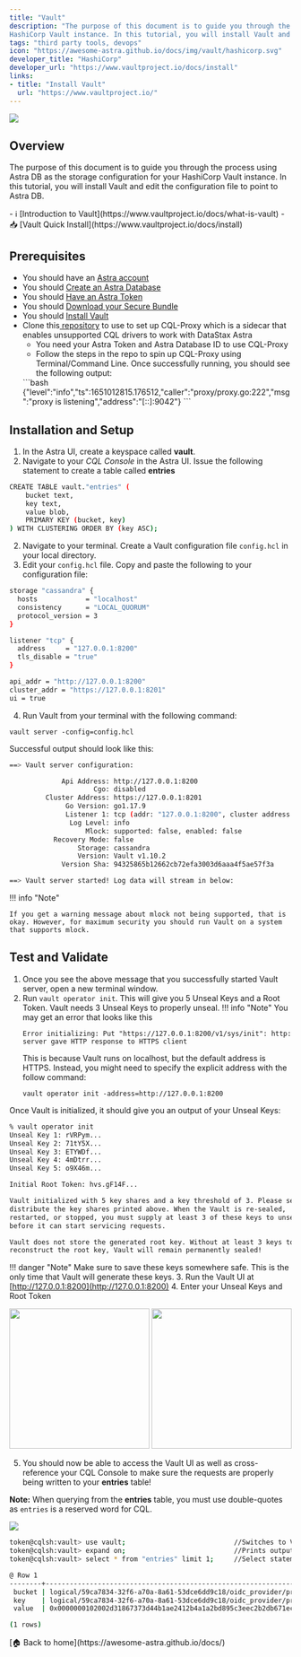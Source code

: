 ```yaml
---
title: "Vault"
description: "The purpose of this document is to guide you through the process using Astra DB as the storage configuration for your 
HashiCorp Vault instance. In this tutorial, you will install Vault and edit the configuration file to point to Astra DB."
tags: "third party tools, devops"
icon: "https://awesome-astra.github.io/docs/img/vault/hashicorp.svg"
developer_title: "HashiCorp"
developer_url: "https://www.vaultproject.io/docs/install"
links:
- title: "Install Vault"
  url: "https://www.vaultproject.io/"
---
```


<div class="nosurface" markdown="1">


<img src="https://awesome-astra.github.io/docs/img/vault/vaultlogo.png" />
</div>

## Overview

The purpose of this document is to guide you through the process using Astra DB as the storage configuration for your 
HashiCorp Vault instance. In this tutorial, you will install Vault and edit the configuration file to point to Astra DB.

<div class="nosurface" markdown="1">
- ℹ️ [Introduction to Vault](https://www.vaultproject.io/docs/what-is-vault)
- 📥 [Vault Quick Install](https://www.vaultproject.io/docs/install)
</div>

## Prerequisites

<ul class="prerequisites">
  <li class="nosurface">You should have an <a href="https://astra.dev/3B7HcYo">Astra account</a></li>
  <li class="nosurface">You should <a href="/docs/pages/astra/create-instance/">Create an Astra Database</a></li>
  <li class="nosurface">You should <a href="/docs/pages/astra/create-token/">Have an Astra Token</a></li>
  <li class="nosurface">You should <a href="/docs/pages/astra/download-scb/">Download your Secure Bundle</a></li>
<li>You should <a href="https://www.vaultproject.io/docs/install">Install Vault</a></li>
<li>Clone this<a href="https://www.vaultproject.io/docs/install"> repository</a> to use to set up CQL-Proxy which is a sidecar that enables unsupported CQL drivers to work with DataStax Astra
    <ul>
    <li>
    You need your Astra Token and Astra Database ID to use CQL-Proxy
    </li>
    <li>
    Follow the steps in the repo to spin up CQL-Proxy using Terminal/Command Line. Once successfully running, you should see the following output:
    </li>
    </ul>
    </li>
    ```bash
    {"level":"info","ts":1651012815.176512,"caller":"proxy/proxy.go:222","msg":"proxy is listening","address":"[::]:9042"}
    ```
</ul>
  

## Installation and Setup
1. In the Astra UI, create a keyspace called **vault**. 
2. Navigate to your *CQL Console* in the Astra UI. Issue the following statement to create a table called **entries**
```bash
CREATE TABLE vault."entries" (
    bucket text,
    key text,
    value blob,
    PRIMARY KEY (bucket, key)
) WITH CLUSTERING ORDER BY (key ASC);
```
2. Navigate to your terminal. Create a Vault configuration file `config.hcl` in your local directory.
3. Edit your `config.hcl` file. Copy and paste the following to your configuration file:

```bash
storage "cassandra" {
  hosts            = "localhost"
  consistency      = "LOCAL_QUORUM"
  protocol_version = 3
}

listener "tcp" {
  address     = "127.0.0.1:8200"
  tls_disable = "true"
}

api_addr = "http://127.0.0.1:8200"
cluster_addr = "https://127.0.0.1:8201"
ui = true
```
4. Run Vault from your terminal with the following command:

`vault server -config=config.hcl`

Successful output should look like this:
```bash
==> Vault server configuration:

             Api Address: http://127.0.0.1:8200
                     Cgo: disabled
         Cluster Address: https://127.0.0.1:8201
              Go Version: go1.17.9
              Listener 1: tcp (addr: "127.0.0.1:8200", cluster address: "127.0.0.1:8201", max_request_duration: "1m30s", max_request_size: "33554432", tls: "disabled")
               Log Level: info
                   Mlock: supported: false, enabled: false
           Recovery Mode: false
                 Storage: cassandra
                 Version: Vault v1.10.2
             Version Sha: 94325865b12662cb72efa3003d6aaa4f5ae57f3a

==> Vault server started! Log data will stream in below:
```

!!! info "Note"

    If you get a warning message about mlock not being supported, that is okay. However, for maximum security you should run Vault on a system that supports mlock.

## Test and Validate
1. Once you see the above message that you successfully started Vault server, open a new terminal window.
2. Run `vault operator init`. This will give you 5 Unseal Keys and a Root Token. Vault needs 3 Unseal Keys to properly unseal. 
!!! info "Note"
    You may get an error that looks like this
    ```
    Error initializing: Put "https://127.0.0.1:8200/v1/sys/init": http: server gave HTTP response to HTTPS client
    ```
    This is because Vault runs on localhost, but the default address is HTTPS. Instead, you might need to specify the explicit address with the follow command:
    ```
    vault operator init -address=http://127.0.0.1:8200
    ```
Once Vault is initialized, it should give you an output of your Unseal Keys:
```bash
% vault operator init
Unseal Key 1: rVRPym...
Unseal Key 2: 71tY5X...
Unseal Key 3: ETYWDf...
Unseal Key 4: 4mDtrr...
Unseal Key 5: o9X46m...

Initial Root Token: hvs.gF14F...

Vault initialized with 5 key shares and a key threshold of 3. Please securely
distribute the key shares printed above. When the Vault is re-sealed,
restarted, or stopped, you must supply at least 3 of these keys to unseal it
before it can start servicing requests.

Vault does not store the generated root key. Without at least 3 keys to
reconstruct the root key, Vault will remain permanently sealed!
```
!!! danger "Note"
    Make sure to save these keys somewhere safe. This is the only time that Vault will generate these keys. 
3. Run the Vault UI at [http://127.0.0.1:8200](http://127.0.0.1:8200)
4. Enter your Unseal Keys and Root Token

<img src="https://awesome-astra.github.io/docs/img/vault/vault_key.png" style="width:250px;"/> 
<img src="https://awesome-astra.github.io/docs/img/vault/vault_token.png" style="width:250px;"/>

5. You should now be able to access the Vault UI as well as cross-reference your CQL Console to make sure the requests are properly being written to your **entries** table! 

**Note:** When querying from the **entries** table, you must use double-quotes as `entries` is a reserved word for CQL.

<img src="https://awesome-astra.github.io/docs/img/vault/vaultui.png"/> 

```bash
token@cqlsh:vault> use vault;                           //Switches to Vault keyspace
token@cqlsh:vault> expand on;                           //Prints output in readable format
token@cqlsh:vault> select * from "entries" limit 1;     //Select statement from "entries" table

@ Row 1
--------+----------------------------------------------------------------------------------------------------------------------------------------------------------------------------------------------------
 bucket | logical/59ca7834-32f6-a70a-8a61-53dce6dd9c18/oidc_provider/provider
 key    | logical/59ca7834-32f6-a70a-8a61-53dce6dd9c18/oidc_provider/provider/default
 value  | 0x0000000102002d31867373d44b1ae2412b4a1a2bd895c3eec2b2db671ec6a8e323e69539cf6d5e1b43e2e11fabc9cc76ad3c77a722caac47cc3f877013df200e4e6d268e6dbff10ba4007cef042643721101e669ae35ff08842e2d1f70e19de2

(1 rows)
```

<div class="nosurface" markdown="1">
[🏠 Back to home](https://awesome-astra.github.io/docs/) 
</div>


